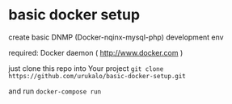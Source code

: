 # basic docker setup
create basic DNMP (Docker-nqinx-mysql-php) development env

required: Docker daemon ( http://www.docker.com )

just clone this repo into Your project
`git clone https://github.com/urukalo/basic-docker-setup.git`

and run
`docker-compose run`
